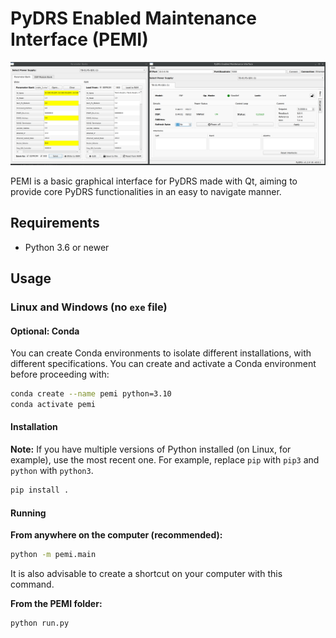 # PyDRS Enabled Maintenance Interface (PEMI)

![screenshot](docs/screencap.png)

PEMI is a basic graphical interface for PyDRS made with Qt, aiming to provide core PyDRS functionalities in an easy to navigate manner.

## Requirements
- Python 3.6 or newer

## Usage

### Linux and Windows (no `exe` file)

#### Optional: Conda
You can create Conda environments to isolate different installations, with different specifications. You can create and activate a Conda environment before proceeding with:

```sh
conda create --name pemi python=3.10
conda activate pemi
```

#### Installation
**Note:** If you have multiple versions of Python installed (on Linux, for example), use the most recent one. For example, replace `pip` with `pip3` and `python` with `python3`.

```sh
pip install .
```

#### Running

**From anywhere on the computer (recommended):**

```sh
python -m pemi.main
``` 

It is also advisable to create a shortcut on your computer with this command.

**From the PEMI folder:**

```sh
python run.py
```
